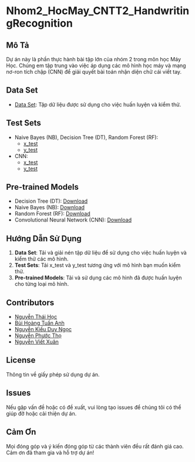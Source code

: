 # Nhom2_HocMay_CNTT2_HandwritingRecognition


## Mô Tả
Dự án này là phần thực hành bài tập lớn của nhóm 2 trong môn học Máy Học. Chúng em tập trung vào việc áp dụng các mô hình học máy và mạng nơ-ron tích chập (CNN) để giải quyết bài toán nhận diện chữ cái viết tay.

## Data Set
- [Data Set](https://drive.google.com/file/d/1V9T4P97zqcw8Zzn1h0Ik46xbTp04qqqa/view?usp=sharing): Tập dữ liệu được sử dụng cho việc huấn luyện và kiểm thử.

## Test Sets
- Naive Bayes (NB), Decision Tree (DT), Random Forest (RF):
  - [x_test](https://drive.google.com/file/d/1z7trrnQUi1M-4cS84IPcs1g63npVG8qV/view?usp=sharing)
  - [y_test](https://drive.google.com/file/d/1uX8NsPmdnk1dpVCIfzNAuRgGI9JFxrJU/view?usp=sharing)
- CNN:
  - [x_test](https://drive.google.com/file/d/1-A2tjzUTrFyeT2QhL4nKpMiUi-aKRa9g/view?usp=sharing)
  - [y_test](https://drive.google.com/file/d/1-Hun-L626i-ErchC8AYaoL-EEd4tsdiG/view?usp=sharing)

## Pre-trained Models
- Decision Tree (DT): [Download](https://drive.google.com/file/d/1-fxrhGprT2mcZOg8jJiRrPNLZOnBFp1A/view?usp=sharing)
- Naive Bayes (NB): [Download](https://drive.google.com/file/d/1-g5uhqO-Cs6wSaKtfukObfvo8MlkJn8u/view?usp=sharing)
- Random Forest (RF): [Download](https://drive.google.com/file/d/1-cUWIEExcUv1QvL2Y1n_HlOu2AIzO67Z/view?usp=sharing)
- Convolutional Neural Network (CNN): [Download](https://drive.google.com/file/d/1cOA8hyjHW7jrU7JzDQ8L9rxVg3-viflf/view?usp=sharing)

## Hướng Dẫn Sử Dụng
1. **Data Set**: Tải và giải nén tập dữ liệu để sử dụng cho việc huấn luyện và kiểm thử các mô hình.
2. **Test Sets**: Tải x_test và y_test tương ứng với mô hình bạn muốn kiểm thử.
3. **Pre-trained Models**: Tải và sử dụng các mô hình đã được huấn luyện cho từng loại mô hình.

## Contributors
- [Nguyễn Thái Học](link_profil_thành_viên_1)
- [Bùi Hoàng Tuấn Anh](link_profil_thành_viên_2)
- [Nguyễn Kiều Duy Ngọc](link_profil_thành_viên_3)
- [Nguyễn Phước Thọ](link_profil_thành_viên_1)
- [Nguyễn Viết Xuân](link_profil_thành_viên_2)

## License
Thông tin về giấy phép sử dụng dự án.

## Issues
Nếu gặp vấn đề hoặc có đề xuất, vui lòng tạo issues để chúng tôi có thể giúp đỡ hoặc cải thiện dự án.

## Cảm Ơn
Mọi đóng góp và ý kiến đóng góp từ các thành viên đều rất đánh giá cao. Cảm ơn đã tham gia và hỗ trợ dự án!
